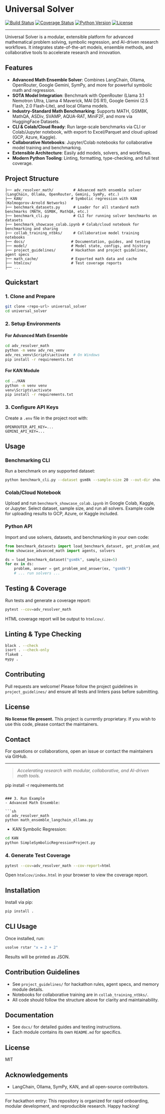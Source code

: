 # Universal Solver

[![Build Status](https://github.com/<your-org>/universal_solver/actions/workflows/ci.yml/badge.svg)](https://github.com/<your-org>/universal_solver/actions)
[![Coverage Status](https://codecov.io/gh/<your-org>/universal_solver/branch/main/graph/badge.svg)](https://codecov.io/gh/<your-org>/universal_solver)
[![Python Version](https://img.shields.io/badge/python-3.8%2B-blue.svg)](https://www.python.org/downloads/)
[![License](https://img.shields.io/badge/license-NONE-lightgrey.svg)](#license)


---

Universal Solver is a modular, extensible platform for advanced mathematical problem solving, symbolic regression, and AI-driven research workflows. It integrates state-of-the-art models, ensemble methods, and collaborative tools to accelerate research and innovation.


## Features

- **Advanced Math Ensemble Solver**: Combines LangChain, Ollama, OpenRouter, Google Gemini, SymPy, and more for powerful symbolic math and regression.
- **SOTA Model Integration**: Benchmark with OpenRouter (Llama 3.1 Nemotron Ultra, Llama 4 Maverick, MAI DS R1), Google Gemini (2.5 Flash, 2.0 Flash-Lite), and local Ollama models.
- **Industry-Standard Math Benchmarking**: Supports MATH, GSM8K, MathQA, ASDiv, SVAMP, AQUA-RAT, MiniF2F, and more via HuggingFace Datasets.
- **CLI & Colab/Cloud Ready**: Run large-scale benchmarks via CLI or Colab/Jupyter notebook, with export to Excel/Parquet and cloud upload (GCP, Azure, Kaggle).
- **Collaborative Notebooks**: Jupyter/Colab notebooks for collaborative model training and benchmarking.
- **Extensible Architecture**: Easily add models, solvers, and workflows.
- **Modern Python Tooling**: Linting, formatting, type-checking, and full test coverage.

## Project Structure

```text
├── adv_resolver_math/         # Advanced math ensemble solver (LangChain, Ollama, OpenRouter, Gemini, SymPy, etc.)
├── KAN/                      # Symbolic regression with KAN (Kolmogorov-Arnold Networks)
├── benchmark_datasets.py      # Loader for all standard math benchmarks (MATH, GSM8K, MathQA, etc.)
├── benchmark_cli.py           # CLI for running solver benchmarks on datasets
├── benchmark_showcase_colab.ipynb # Colab/cloud notebook for benchmarking and sharing
├── collab_training_ntbks/     # Collaborative model training notebooks
├── docs/                     # Documentation, guides, and testing
├── model/                    # Model state, configs, and history
├── project_guidelines/       # Hackathon and project guidelines, agent specs
├── math_cache/               # Exported math data and cache
├── htmlcov/                  # Test coverage reports
├── ...
```

## Quickstart

### 1. Clone and Prepare
```sh
git clone <repo-url> universal_solver
cd universal_solver
```

### 2. Setup Environments
#### For Advanced Math Ensemble
```sh
cd adv_resolver_math
python -m venv adv_res_venv
adv_res_venv\Scripts\activate  # On Windows
pip install -r requirements.txt
```
#### For KAN Module
```sh
cd ../KAN
python -m venv venv
venv\Scripts\activate
pip install -r requirements.txt
```

### 3. Configure API Keys
Create a `.env` file in the project root with:
```
OPENROUTER_API_KEY=...
GEMINI_API_KEY=...
```

## Usage

### Benchmarking CLI
Run a benchmark on any supported dataset:
```sh
python benchmark_cli.py --dataset gsm8k --sample-size 20 --out-dir showcase_results
```

### Colab/Cloud Notebook
Upload and run `benchmark_showcase_colab.ipynb` in Google Colab, Kaggle, or Jupyter. Select dataset, sample size, and run all solvers. Example code for uploading results to GCP, Azure, or Kaggle included.

### Python API
Import and use solvers, datasets, and benchmarking in your own code:
```python
from benchmark_datasets import load_benchmark_dataset, get_problem_and_answer
from showcase_advanced_math import agents, solvers

ds = load_benchmark_dataset("gsm8k", sample_size=5)
for ex in ds:
    problem, answer = get_problem_and_answer(ex, "gsm8k")
    # ... run solvers ...
```

## Testing & Coverage
Run tests and generate a coverage report:
```sh
pytest --cov=adv_resolver_math
```
HTML coverage report will be output to `htmlcov/`.

## Linting & Type Checking
```sh
black . --check
isort . --check-only
flake8 .
mypy .
```

## Contributing
Pull requests are welcome! Please follow the project guidelines in `project_guidelines/` and ensure all tests and linters pass before submitting.

## License
**No license file present.** This project is currently proprietary. If you wish to use this code, please contact the maintainers.

## Contact
For questions or collaborations, open an issue or contact the maintainers via GitHub.

---

> _Accelerating research with modular, collaborative, and AI-driven math tools._

pip install -r requirements.txt
```

### 3. Run Example
- Advanced Math Ensemble:

```sh
cd adv_resolver_math
python math_ensemble_langchain_ollama.py
```

- KAN Symbolic Regression:

```sh
cd KAN
python SimpleSymbolicRegressionProject.py
```

### 4. Generate Test Coverage

```sh
pytest --cov=adv_resolver_math --cov-report=html
```

Open `htmlcov/index.html` in your browser to view the coverage report.

## Installation
Install via pip:
```sh
pip install .
```

## CLI Usage
Once installed, run:
```sh
usolve rstar "x = 2 + 2"
```
Results will be printed as JSON.

## Contribution Guidelines
- See `project_guidelines/` for hackathon rules, agent specs, and memory module details.
- Notebooks for collaborative training are in `collab_training_ntbks/`.
- All code should follow the structure above for clarity and maintainability.

## Documentation
- See `docs/` for detailed guides and testing instructions.
- Each module contains its own `README.md` for specifics.

## License
MIT

## Acknowledgements
- LangChain, Ollama, SymPy, KAN, and all open-source contributors.

---
For hackathon entry: This repository is organized for rapid onboarding, modular development, and reproducible research. Happy hacking!
